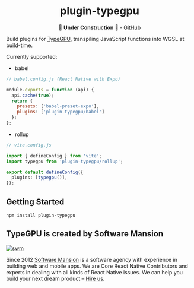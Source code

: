 <div align="center">

# plugin-typegpu

🚧 **Under Construction** 🚧 - [GitHub](https://github.com/software-mansion/TypeGPU/tree/main/packages/plugin)

</div>

Build plugins for [TypeGPU](https://typegpu.com), transpiling JavaScript functions into WGSL at build-time.

Currently supported:
* babel
```js
// babel.config.js (React Native with Expo)

module.exports = function (api) {
  api.cache(true);
  return {
    presets: ['babel-preset-expo'],
    plugins: ['plugin-typegpu/babel']
  };
};

```

* rollup

```ts
// vite.config.js

import { defineConfig } from 'vite';
import typegpu from 'plugin-typegpu/rollup';

export default defineConfig({
  plugins: [typegpu()],
});

```

## Getting Started

```sh
npm install plugin-typegpu
```

## TypeGPU is created by Software Mansion

[![swm](https://logo.swmansion.com/logo?color=white&variant=desktop&width=150&tag=typegpu-github 'Software Mansion')](https://swmansion.com)

Since 2012 [Software Mansion](https://swmansion.com) is a software agency with experience in building web and mobile apps. We are Core React Native Contributors and experts in dealing with all kinds of React Native issues. We can help you build your next dream product – [Hire us](https://swmansion.com/contact/projects?utm_source=typegpu&utm_medium=readme).
